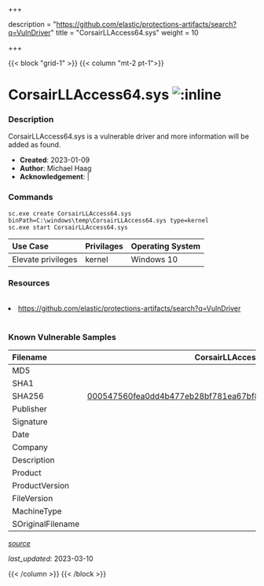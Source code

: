 +++

description = "https://github.com/elastic/protections-artifacts/search?q=VulnDriver"
title = "CorsairLLAccess64.sys"
weight = 10

+++


{{< block "grid-1" >}}
{{< column "mt-2 pt-1">}}


# CorsairLLAccess64.sys ![:inline](/images/twitter_verified.png) 


### Description

CorsairLLAccess64.sys is a vulnerable driver and more information will be added as found.

- **Created**: 2023-01-09
- **Author**: Michael Haag
- **Acknowledgement**:  | [](https://twitter.com/)

### Commands

```
sc.exe create CorsairLLAccess64.sys binPath=C:\windows\temp\CorsairLLAccess64.sys type=kernel
sc.exe start CorsairLLAccess64.sys
```

| Use Case | Privilages | Operating System | 
|:---- | ---- | ---- |
| Elevate privileges | kernel | Windows 10 |

### Resources
<br>
<li><a href=" https://github.com/elastic/protections-artifacts/search?q=VulnDriver"> https://github.com/elastic/protections-artifacts/search?q=VulnDriver</a></li>
<br>

### Known Vulnerable Samples

| Filename | CorsairLLAccess64.sys |
|:---- | ---- | 
| MD5 | <a href="https://www.virustotal.com/gui/file/"></a> |
| SHA1 | <a href="https://www.virustotal.com/gui/file/"></a> |
| SHA256 | <a href="https://www.virustotal.com/gui/file/000547560fea0dd4b477eb28bf781ea67bf83c748945ce8923f90fdd14eb7a4b">000547560fea0dd4b477eb28bf781ea67bf83c748945ce8923f90fdd14eb7a4b</a> |
| Publisher |  |
| Signature |  |
| Date |  |
| Company |  |
| Description |  |
| Product |  |
| ProductVersion |  |
| FileVersion |  |
| MachineType |  |
| SOriginalFilename |  |



[*source*](https://github.com/magicsword-io/LOLDrivers/tree/main/yaml/corsairllaccess64.sys.yml)

*last_updated:* 2023-03-10








{{< /column >}}
{{< /block >}}
